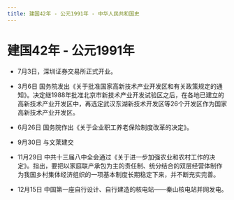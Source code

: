 ```yaml
---
title: 建国42年 - 公元1991年 - 中华人民共和国史
---
```


# 建国42年 - 公元1991年

+ 7月3日，深圳证券交易所正式开业。

+ 3月6日 国务院发出《关于批准国家高新技术产业开发区和有关政策规定的通知》。决定继1988年批准北京市新技术产业开发试验区之后，在各地已建立的高新技术产业开发区中，再选定武汉东湖新技术开发区等26个开发区作为国家高新技术产业开发区。

+ 6月26日 国务院作出《关于企业职工养老保险制度改革的决定》。

+ 9月30日 与文莱建交

+ 11月29日 中共十三届八中全会通过《关于进一步加强农业和农村工作的决定》。指出，要把以家庭联产承包为主的责任制、统分结合的双层经营体制作为我国乡村集体经济组织的一项基本制度长期稳定下来，并不断充实完善。

+ 12月15日 中国第一座自行设计、自行建造的核电站——秦山核电站并网发电。